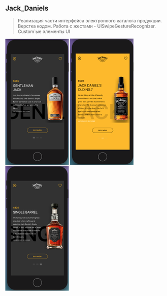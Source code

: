 ## Jack_Daniels
 
 > Реализация части интерфейса электронного каталога продукции. 
 Верстка кодом. Работа с жестами - UISwipeGestureRecognizer. Custom`ые элементы UI 
 
 <img src = "JACK_DANIELS/JD_1.png" width="200px"> <img src = "JACK_DANIELS/JD_2.png" width="200px"> <img src = "JACK_DANIELS/JD_3.png" width="200px">
